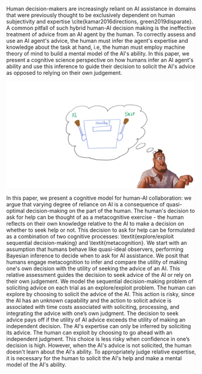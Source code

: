 
Human decision-makers are increasingly reliant on AI assistance in domains that were previously thought to be exclusively dependent on human subjectivity and expertise \cite{kamar2016directions, green2019disparate}. A common pitfall of such hybrid human-AI decision making is the ineffective treatment of advice from an AI agent by the human. To correctly assess and use an AI agent's advice, the human must infer the agent's expertise and knowledge about the task at hand, i.e, the human must employ  machine theory of mind to build a mental model of the AI's ability. In this paper, we present a cognitive science perspective on how humans infer an AI agent's ability and use this inference to guide their decision to solicit the AI's advice as opposed to relying on their own judgement.

![](metaban.svg)

In this paper, we present a cognitive model for human-AI collaboration: we argue that varying degree of reliance on AI is a consequence of quasi-optimal decision-making on the part of the human. The human's decision to ask for help can be thought of as a metacognitive exercise - the human reflects on their own knowledge relative to the AI to make a decision on whether to seek help or not. This decision to ask for help can be formulated as a combination of two cognitive processes: \textit{explore/exploit sequential decision-making} and \textit{metacognition}. We start with an assumption that humans behave like quasi-ideal observers, performing Bayesian inference to decide when to ask for AI assistance. We posit that humans engage metacognition to infer and compare the utility of making one's own decision with the utility of seeking the advice of an AI. This relative assessment guides the decision to seek advice of the AI or rely on their own judgement. We model the sequential decision-making problem of soliciting advice on each trial as an explore/exploit problem. The human can explore by choosing to solicit the advice of the AI. This action is risky, since the AI has an unknown capability and the action to solicit advice is associated with time costs associated with soliciting, processing, and integrating the advice with one’s own judgment. The decision to seek advice pays off if the utility of AI advice exceeds the utility of making an independent decision. The AI's expertise can only be inferred by soliciting its advice. The human can exploit by choosing to go ahead with an independent judgment. This choice is less risky when confidence in one’s decision is high. However, when the AI's advice is not solicited, the human doesn't learn about the AI's ability. To appropriately judge relative expertise, it is necessary for the human to solicit the AI's help and make a mental model of the AI's ability. 

